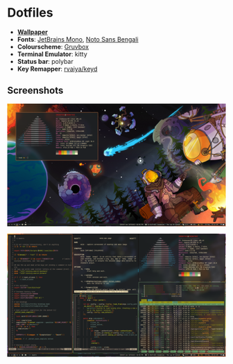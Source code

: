 # Dotfiles

* [**Wallpaper**](https://i.postimg.cc/KYFHZpW6/jzvckqvu1jj51.png)
* **Fonts**: [JetBrains Mono](https://www.jetbrains.com/lp/mono/), [Noto Sans Bengali](https://fonts.google.com/noto/specimen/Noto+Sans+Bengali)
* **Colourscheme**: [Gruvbox](https://github.com/ellisonleao/gruvbox.nvim)
* **Terminal Emulator**: kitty
* **Status bar**: polybar
* **Key Remapper**: [rvaiya/keyd](https://github.com/rvaiya/keyd)

## Screenshots
![Screenshot with wallpaper.](./screenshots/wall.png)

![Screenshot of example layout.](./screenshots/layout.png)
